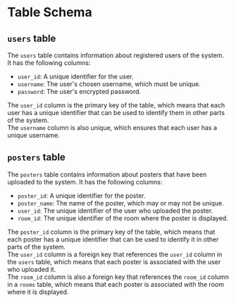 # Table Schema

## `users` table

The `users` table contains information about registered users of the system. It has the following columns:

- `user_id`: A unique identifier for the user.
- `username`: The user's chosen username, which must be unique.
- `password`: The user's encrypted password.

The `user_id` column is the primary key of the table, which means that each user has a unique identifier that can be used to identify them in other parts of the system.  
The `username` column is also unique, which ensures that each user has a unique username.

## `posters` table

The `posters` table contains information about posters that have been uploaded to the system. It has the following columns:

- `poster_id`: A unique identifier for the poster.
- `poster_name`: The name of the poster, which may or may not be unique.
- `user_id`: The unique identifier of the user who uploaded the poster.
- `room_id`: The unique identifier of the room where the poster is displayed.

The `poster_id` column is the primary key of the table, which means that each poster has a unique identifier that can be used to identify it in other parts of the system.  
The `user_id` column is a foreign key that references the `user_id` column in the `users` table, which means that each poster is associated with the user who uploaded it.  
The `room_id` column is also a foreign key that references the `room_id` column in a `rooms` table, which means that each poster is associated with the room where it is displayed.

